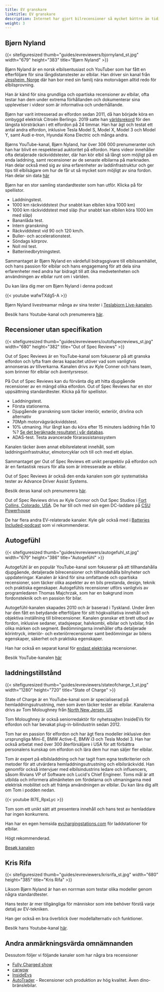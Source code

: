 ```yaml
---
title: EV granskare
linktitle: EV granskare
description: Internet har gjort bilrecensioner så mycket bättre än tidigare. På TV kan du få en 2-3 minuters recension av en viss modell i vissa bilprogram, men med youtube och onlinerecensioner kan du få timmar av material för varje EV-modell. EVKX.net har några favoritrecensenter för att ge dig de bästa EV-recensionerna.
weight: 3
---
```

<!-- markdownlint-disable MD033 -->
## Bjørn Nyland

{{< sitefiguresized thumb="guides/evreviewers/bjornyland_st.jpg" width="679" height="383" title="Bjørn Nyland" >}}

Bjørn Nyland är en norsk elbilsentusiast och YouTuber som har fått en efterföljare för sina långdistanstester av elbilar. Han driver sin kanal från [Jessheim, Norge](https://www.google.com/maps/@60.1299626,11.1744069,783m/data=!3m1!1e3?entry=ttu)
där han bor med sin familj nära motorvägen alltid redo för elbilsprovning.

Han är känd för sina grundliga och opartiska recensioner av elbilar, ofta testar han dem under extrema förhållanden och dokumenterar sina upplevelser i videor som är informativa och underhållande.

Bjørn har varit intresserad av elfordon sedan 2011, då han började köra en ombyggd elektrisk Citroën Berlingo. 2019 satte han [världsrekord](https://www.youtube.com/watch?v=R-2Yj-uVeB0) för den längsta körsträckan i ett elfordon på 24 timmar. Han har ägt och testat ett antal andra elfordon, inklusive Tesla Model S, Model X, Model 3 och Model Y, samt Audi e-tron, Hyundai Kona Electric och många andra.

Bjørns YouTube-kanal, Bjørn Nyland, har över 306 000 prenumeranter och han har blivit en respekterad auktoritet på elfordon. Hans videor innehåller ofta detaljerade räckviddstester, där han kör elbil så långt som möjligt på en enda laddning, samt recensioner av de senaste elbilarna på marknaden. Han delar också med sig av sina erfarenheter av laddinfrastruktur och ger tips till elbilsägare om hur de får ut så mycket som möjligt av sina fordon. Han delar sin data [här](https://drive.google.com/drive/folders/1HOwktdiZmm40atGPwymzrxErMi1ZrKPP)

Bjørn har en stor samling standardtester som han utför. Klicka på <i class="bi-collection-play-fill text-black"></i> för spellistor.

- Laddningstest. <a href="https://www.youtube.com/playlist?list=PLqKx2qnB8Xv4PSt0Sk_9tEkZ3fh6F7_qV" target="_blank"><i class="bi-collection-play-fill text-black"></i></a>
- 1000 km räckviddstest (hur snabbt kan elbilen köra 1000 km) <a href="https://www.youtube.com/playlist?list=PLqKx2qnB8Xv7JYxuVkc5gSVJNWxaJmUNF" target="_blank"><i class="bi- collection-play -fill text-black"></i></a>
- 1000 km räckviddstest med släp (hur snabbt kan elbilen köra 1000 km med släp)
- Bananlåda test. <a href="https://www.youtube.com/playlist?list=PLqKx2qnB8Xv4S_twAZeVNXQkWIC--PapZ" target="_blank"><i class="bi-collection-play-fill text-black"></i ></a>
- Intern granskning
- Räckviddstest vid 90 och 120 km/h. <a href="https://www.youtube.com/playlist?list=PLqKx2qnB8Xv6aKC29mT8aC3YI6izOTzpF" target="_blank"><i class="bi-collection-play-fill text-black"></i></a>
- Buller- och accelerationstest. <a href="https://www.youtube.com/playlist?list=PLqKx2qnB8Xv5AMA7O-5EE1tSB8AXrPx2e" target="_blank"><i class="bi-collection-play-fill text-black"></i> </a>
- Söndags körprov. <a href="https://www.youtube.com/playlist?list=PLqKx2qnB8Xv7QSOjrZHCBBei5_1EEPJKS" target="_blank"><i class="bi-collection-play-fill text-black"></i></a>
- Noll mil test. <a href="https://www.youtube.com/playlist?list=PLqKx2qnB8Xv6ddxPVkiqQZMNyLtYjqQkq" target="_blank"><i class="bi-collection-play-fill text-black"></i></a>
- Batterinedbrytningstest. <a href="https://www.youtube.com/playlist?list=PLqKx2qnB8Xv4jDGrgoNliG_5PaxqT9a_P" taget="_blank"><i class="bi-collection-play-fill text-black"></i></a>
  

Sammantaget är Bjørn Nyland en värdefull bidragsgivare till elbilssamhället, och hans passion för elbilar och hans engagemang för att dela sina erfarenheter med andra har bidragit till att öka medvetenheten och användningen av elbilar runt om i världen.

Du kan lära dig mer om Bjørn Nyland i denna podcast

{{< youtube wafwTXdg5-A >}}

Bjørn Nyland livestreamar många av sina tester i [Teslabjorn Live-kanalen](https://www.youtube.com/@TeslabjornLive24).

Besök hans Youtube-kanal och prenumerera [här](https://www.youtube.com/@bjornnyland).
## Recensioner utan specifikation

{{< sitefiguresized thumb="guides/evreviewers/outofspecreviews_st.jpg" width="680" height="382" title="Out of Spec Reviews" >}}

Out of Spec Reviews är en YouTube-kanal som fokuserar på att granska elfordon och lyfta fram deras kapacitet utöver vad som vanligtvis annonseras av tillverkarna. Kanalen drivs av Kyle Conner och hans team, som brinner för elbilar och äventyrsresor.

På Out of Spec Reviews kan du förvänta dig att hitta djupgående recensioner av en mängd olika elfordon.
Out of Spec Reviews har en stor uppsättning standardtester. Klicka på <i class="bi-collection-play-fill text-black"></i> för spellistor.

- Laddningstest. <a href="https://www.youtube.com/playlist?list=PLVa4b_Vn4gbCM9DepIl6Ms1WENgEmki1b" target="_blank"><i class="bi-collection-play-fill text-black"></i></a>
- Första stationerna. <a href="https://www.youtube.com/playlist?list=PLVa4b_Vn4gbBWaieOY6Z_zd37XlbHvsG6" target="_blank"><i class="bi-collection-play-fill text-black"></i></a>
- Djupgående granskning som täcker interiör, exteriör, drivlina och alternativ <a href="https://www.youtube.com/playlist?list=PLVa4b_Vn4gbCcL-FHtFY9837w0Hw5mAiG" target="_blank"><i class="bi -collection - play-fill text-black"></i></a>
- 70Mph motorvägsräckviddstest. <a href="https://www.youtube.com/playlist?list=PLVa4b_Vn4gbC-i-UCr10bnI3zwbnAm7kU" target="_blank"><i class="bi-collection-play-fill text-black"></i></a>
- 10% utmaning. <a href="https://www.youtube.com/playlist?list=PLVa4b_Vn4gbCaQZul0c2KxJnRaH8uxZ4I" target="_blank"><i class="bi-collection-play-fill text-black"></i></a> Hur långt kan du köra efter 15 minuters laddning från 10 %? [Se det beräknade resultatet i vår databas](/evsearch/?sortOrder=Körsträcka120kmhCharged10Percent15Min).
- ADAS-test. <a href="https://www.youtube.com/playlist?list=PLVa4b_Vn4gbBRwZoFf2rrenzUwsKU0jZk" target="_blank"><i class="bi-collection-play-fill text-black"></i></a> Testa avancerade förarassistanssystem

Kanalen täcker även annat elbilsrelaterat innehåll, som laddningsinfrastruktur, elmotorcyklar och till och med ett elplan.

Sammantaget ger Out of Spec Reviews ett unikt perspektiv på elfordon och är en fantastisk resurs för alla som är intresserade av elbilar.

Out of Spec Reviews är också den enda kanalen som gör systematiska tester av Advance Driver Assist Systems.

Besök deras kanal och prenumerera [här](https://www.youtube.com/@OutofSpecReviews/videos).

Out of Spec Reviews drivs av Kyle Connor och Out Spec Studios i [Fort Collins, Colorado, USA](https://www.google.com/maps/place/40%C2%B033'27.0%22N+105%C2%B004'37.2%22W/@40.5331224,-105.1267027,13.25z/data=!4m4!3m3!8m2!3d40.5575024!4d-105.077008?entry=ttu).
De har till och med sin egen DC-laddare på [CSU Powerhouse](https://www.google.com/maps/@40.5942626,-105.0753647,74m/data=!3m1!1e3?entry=ttu)

De har flera andra EV-relaterade kanaler. Kyle går också med i [Batteries Included-podcast](https://www.youtube.com/channel/UC8t6qd-ss-pTvi0bqVzYGog) som vi rekommenderar.

## Autogefühl

{{< sitefiguresized thumb="guides/evreviewers/autogefuhl_st.jpg" width="679" height="386" title="Autogefühl" >}}

Autogefühl är en populär YouTube-kanal som fokuserar på att tillhandahålla djupgående, detaljerade bilrecensioner och tillhandahålla bilnyheter och uppdateringar. Kanalen är känd för sina omfattande och opartiska recensioner, som täcker olika aspekter av en bils prestanda, design, teknik och praktiska egenskaper. Autogefühls recensioner utförs vanligtvis av programledaren Thomas Majchrzak, som har en bakgrund inom fordonsteknik och en passion för bilar.

Autogefühl-kanalen skapades 2010 och är baserad i Tyskland. Under åren har den fått en betydande efterföljare för sitt högkvalitativa innehåll och objektiva inställning till bilrecensioner. Kanalen granskar ett brett utbud av fordon, inklusive sedaner, stadsjeepar, halvkombi, elbilar och lyxbilar, från olika märken och segment. Bedömningarna innehåller ofta detaljerade körintryck, interiör- och exteriörrecensioner samt bedömningar av bilens egenskaper, säkerhet och praktiska egenskaper.

Han har också en separat kanal för <a href="https://www.youtube.com/@only_ev" target="_blank">endast elektriska</a> recensioner.

Besök YouTube-kanalen [här](https://www.youtube.com/@autogefuehl/videos)

## laddningstillstånd

{{< sitefiguresized thumb="guides/evreviewers/stateofcharge_1_st.jpg" width="1280" height="720" title="State of Charge" >}}

State of Charge är en YouTube-kanal som är specialiserad på hemladdningsutrustning, men som även täcker tester av elbilar. Kanalerna drivs av Tom Moloughney från [North New Jersey, US](https://www.google.com/maps/place/Charging+Ahead+EV+Consulting/@40.7611725,-74.6597525,369a,35y,226.84h,44.97t/data=!3m1!1e3!4m15!1m8!3m7!1s0x89c39997d947c5e1:0xb2471e2c8ef76477!2s34+E+Fox+Chase+Rd,+Chester+Township,+NJ+07930,+USA!3b1!8m2!3d40.7590041!4d-74.6637613!16s%2Fg%2F11g0272ps0!3m5!1s0x89c39997decaf7bd:0x4cd31596bd1311c6!8m2!3d40.7590285!4d-74.6637302!16s%2Fg%2F11c1p17kv3?entry=ttu)

Tom Moloughney är också seniorredaktör för nyhetssajten InsideEVs för elfordon och har bevakat plug-in-bilindustrin sedan 2012.

Tom har en passion för elfordon och har ägt flera modeller inklusive den ursprungliga Mini-E, BMW Active-E, BMW i3 och Tesla Model 3. Han har också arbetat med över 300 återförsäljare i USA för att förbättra personalens kunskap om elfordon och lära dem hur man säljer fler elbilar.

Tom är expert på elbilsladdning och har tagit fram egna testkriterier och metoder för att utvärdera hemladdningsutrustning och elbilsräckvidd. Han genomför också intervjuer med elbilsindustrins ledare och influencers, såsom Rivians VP of Software och Lucid's Chief Engineer. Toms mål är att utbilda och informera allmänheten om fördelarna och utmaningarna med elektrisk mobilitet och att främja användningen av elbilar. Du kan lära dig allt om Tom i podden nedan.

{{< youtube 8l7E_RpxLyc >}}

Tom som ett unikt sätt att presentera innehåll och hans test av hemladdare har ingen konkurrens.

Han har en egen hemsida [evchargingstations.com](https://evchargingstations.com/) för laddstationer för elbilar.

Högt rekommenderad.

[Besøk kanalen](https://www.youtube.com/@StateOfChargeWithTomMoloughney)

## Kris Rifa

{{< sitefiguresized thumb="guides/evreviewers/krisrifa_st.jpg" width="680" height="385" title="Kris Rifa" >}}

Liksom Bjørn Nyland är han en norrman som testar olika modeller genom några standardtester.

Hans tester är mer tillgängliga för människor som inte behöver förstå varje detalj av EV-tekniken.

Han ger också en bra överblick över modellalternativ och funktioner.

Besök hans Youtube-kanal [här](https://www.youtube.com/c/krisrifa).

## Andra anmärkningsvärda omnämnanden

Dessutom följer vi följande kanaler som har några bra recensioner

- [Fully Charged show](https://www.youtube.com/fullychargedshow)
- [carwow](https://www.youtube.com/@carwow)
- [InsideEvs](https://www.youtube.com/@InsideEVsUS)
- [AutoTrader](https://www.youtube.com/@AutoTraderTV) - Recensioner och produktion av hög kvalitet. Även dino-bränslebilar.